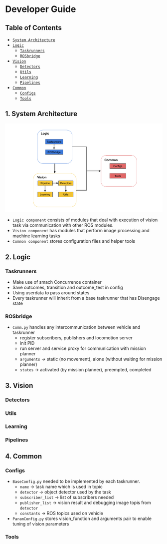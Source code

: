 # Developer Guide

## Table of Contents
- [`System Architecture`](#system-architecture)
- [`Logic`](#logic)
  - [`Taskrunners`](#taskrunners)
  - [`ROSbridge`](#rosbridge)
- [`Vision`](#vision)
  - [`Detectors`](#detectors)
  - [`Utils`](#utils)
  - [`Learning`](#learning)
  - [`Pipelines`](#pipelines)
- [`Common`](#common)
  - [`Configs`](#configs)
  - [`Tools`](#tools)

## 1. System Architecture
<img src="img/system_architecture.png">

- `Logic component` consists of modules that deal with execution of vision task via communication with other ROS modules.
- `Vision component` has modules that perform image processing and machine learning tasks
- `Common component` stores configuration files and helper tools 

## 2. Logic

### Taskrunners
- Make use of smach Concurrence container
- Save outcomes, transition and outcome_test in config 
- Using userdata to pass around states 
- Every taskrunner will inherit from a base taskrunner that has Disengage state

### ROSbridge
- `Comm.py` handles any intercommunication between vehicle and taskrunner
  - register subscribers, publishers and locomotion server 
  - init PID 
  - run server and service proxy for communication with mission planner 
  - `arguments` -> static (no movement), alone (without waiting for mission planner)
  - `states` -> activated (by mission planner), preempted, completed

## 3. Vision

### Detectors

### Utils

### Learning

### Pipelines

## 4. Common

### Configs
- `BaseConfig.py` needed to be implemented by each taskrunner.
  - `name` -> task name which is used in topic 
  - `detector` -> object detector used by the task 
  - `subscriber_list` -> list of subscribers needed 
  - `publisher_list` -> vision result and debugging image topis from `detector`
  - `constants` -> ROS topics used on vehicle 
- `ParamConfig.py` stores vision_function and arguments pair to enable tuning of vision parameters 

### Tools
